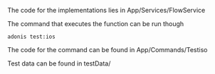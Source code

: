 The code for the implementations lies in App/Services/FlowService

The command that executes the function can be run though

```
adonis test:ios
```

The code for the command can be found in App/Commands/Testiso

Test data can be found in testData/
